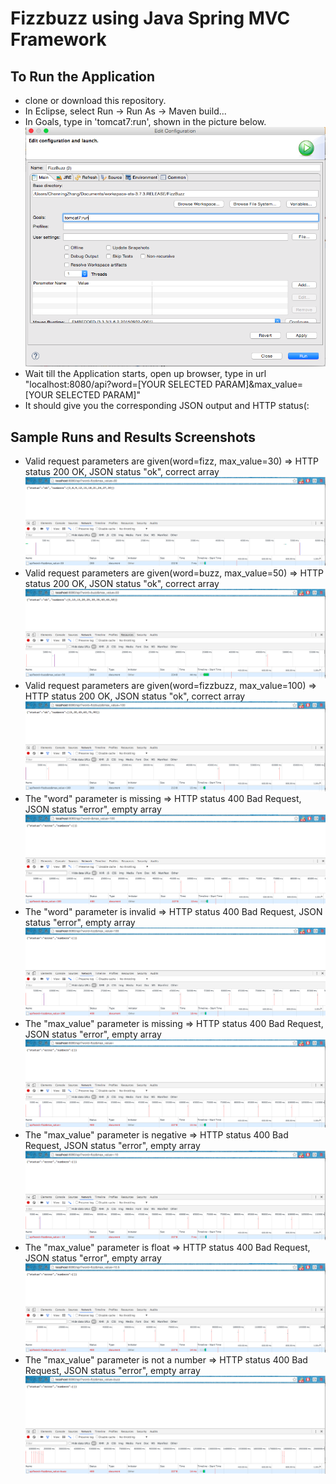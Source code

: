 # Fizzbuzz using Java Spring MVC Framework

## To Run the Application
* clone or download this repository.
* In Eclipse, select Run -> Run As -> Maven build...
* In Goals, type in 'tomcat7:run', shown in the picture below.
	![alt tag](https://raw.githubusercontent.com/ChenningZhang/Fizzbuzz-JavaSpring/master/images/tomcat_inst.png)
* Wait till the Application starts, open up browser, type in url "localhost:8080/api?word=[YOUR SELECTED PARAM]&max_value=[YOUR SELECTED PARAM]"
* It should give you the corresponding JSON output and HTTP status(:

## Sample Runs and Results Screenshots
* Valid request parameters are given(word=fizz, max_value=30) => HTTP status 200 OK, JSON status "ok", correct array
	![alt tag](https://raw.githubusercontent.com/ChenningZhang/Fizzbuzz-JavaSpring/master/images/fizz30.png)
* Valid request parameters are given(word=buzz, max_value=50) => HTTP status 200 OK, JSON status "ok", correct array
	![alt tag](https://raw.githubusercontent.com/ChenningZhang/Fizzbuzz-JavaSpring/master/images/buzz50.png)
* Valid request parameters are given(word=fizzbuzz, max_value=100) => HTTP status 200 OK, JSON status "ok", correct array
	![alt tag](https://raw.githubusercontent.com/ChenningZhang/Fizzbuzz-JavaSpring/master/images/fizzbuzz100.png)
* The "word" parameter is missing => HTTP status 400 Bad Request, JSON status "error", empty array
	![alt tag](https://raw.githubusercontent.com/ChenningZhang/Fizzbuzz-JavaSpring/master/images/wordmissing.png)
* The "word" parameter is invalid => HTTP status 400 Bad Request, JSON status "error", empty array
	![alt tag](https://raw.githubusercontent.com/ChenningZhang/Fizzbuzz-JavaSpring/master/images/wordinvalid.png)
* The "max_value" parameter is missing => HTTP status 400 Bad Request, JSON status "error", empty array
	![alt tag](https://raw.githubusercontent.com/ChenningZhang/Fizzbuzz-JavaSpring/master/images/valuemissing.png)
* The "max_value" parameter is negative => HTTP status 400 Bad Request, JSON status "error", empty array
	![alt tag](https://raw.githubusercontent.com/ChenningZhang/Fizzbuzz-JavaSpring/master/images/valuenegative.png)
* The "max_value" parameter is float => HTTP status 400 Bad Request, JSON status "error", empty array
	![alt tag](https://raw.githubusercontent.com/ChenningZhang/Fizzbuzz-JavaSpring/master/images/valuenotint.png)
* The "max_value" parameter is not a number => HTTP status 400 Bad Request, JSON status "error", empty array
	![alt tag](https://raw.githubusercontent.com/ChenningZhang/Fizzbuzz-JavaSpring/master/images/valuenotnumber.png)
